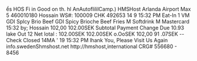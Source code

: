 ểs HOS Fi in Good on th. hl AnAutoflililCamp.) HMSHost Arlanda Airport Max 5 460010180 Hossain WS#: 100009 CHK 492653 14 9 15:32 PM Eat-In 1 VM GDI Splcy Brio Beef GDI Spicy Brioche Beef Fries M Softdrink M Mastercard 15:32 by; Hossain 102,00 102.00SEK Subtotal Payment Change Due 10.93 lake Out 12 Net lotal : 102.00SEK 102.00SEK o.OoSEK 102,00 91 .07SEK -- Check Closed 14MA ' 19 15:32 PM lhank You, Please Visit Us Again info.swedenShmshost.net http://hmshost,international CRG# 556680 - 8456
